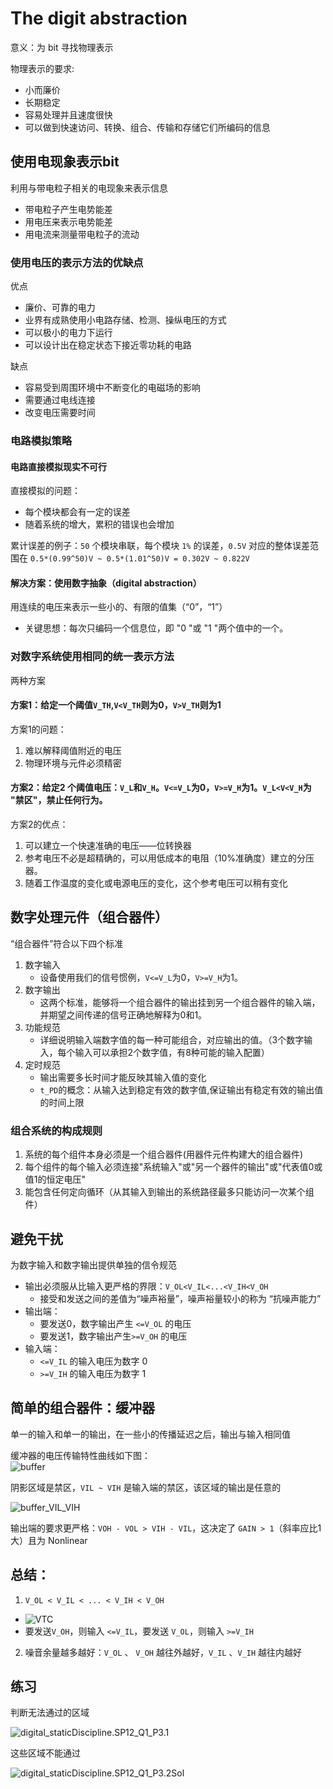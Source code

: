 # The digit abstraction
意义：为 bit 寻找物理表示  

物理表示的要求:
- 小而廉价
- 长期稳定
- 容易处理并且速度很快
- 可以做到快速访问、转换、组合、传输和存储它们所编码的信息

## 使用电现象表示bit
利用与带电粒子相关的电现象来表示信息
  - 带电粒子产生电势能差
  - 用电压来表示电势能差
  - 用电流来测量带电粒子的流动 
  
### 使用电压的表示方法的优缺点
优点
- 廉价、可靠的电力
- 业界有成熟使用小电路存储、检测、操纵电压的方式
- 可以极小的电力下运行
- 可以设计出在稳定状态下接近零功耗的电路

缺点
- 容易受到周围环境中不断变化的电磁场的影响
- 需要通过电线连接
- 改变电压需要时间

### 电路模拟策略
#### 电路直接模拟现实不可行
直接模拟的问题：
- 每个模块都会有一定的误差
- 随着系统的增大，累积的错误也会增加

累计误差的例子：`50` 个模块串联，每个模块 `1%` 的误差，`0.5V` 对应的整体误差范围在 `0.5*(0.99^50)V ~ 0.5*(1.01^50)V = 0.302V ~ 0.822V`

#### 解决方案：使用数字抽象（digital abstraction）
用连续的电压来表示一些小的、有限的值集（“0”，“1”）
- 关键思想：每次只编码一个信息位，即 "0 "或 "1 "两个值中的一个。


### 对数字系统使用相同的统一表示方法
两种方案

#### 方案1：给定一个阈值`V_TH`,`V<V_TH`则为0，`V>V_TH`则为1

方案1的问题：
1. 难以解释阈值附近的电压
2. 物理环境与元件必须精密
    
#### 方案2：给定2 个阈值电压：`V_L`和`V_H`。`V<=V_L`为0，`V>=V_H`为1。`V_L<V<V_H`为 "禁区"，禁止任何行为。
  
方案2的优点：
1. 可以建立一个快速准确的电压——位转换器
2. 参考电压不必是超精确的，可以用低成本的电阻（10%准确度）建立的分压器。
3. 随着工作温度的变化或电源电压的变化，这个参考电压可以稍有变化


## 数字处理元件（组合器件）
“组合器件”符合以下四个标准
1. 数字输入
   - 设备使用我们的信号惯例，`V<=V_L`为0，`V>=V_H`为1。
2. 数字输出
   - 这两个标准，能够将一个组合器件的输出挂到另一个组合器件的输入端，并期望之间传递的信号正确地解释为0和1。
3. 功能规范
   - 详细说明输入端数字值的每一种可能组合，对应输出的值。（3个数字输入，每个输入可以承担2个数字值，有8种可能的输入配置）
4. 定时规范
   - 输出需要多长时间才能反映其输入值的变化
   - `t_PD`的概念：从输入达到稳定有效的数字值,保证输出有稳定有效的输出值的时间上限
      
### 组合系统的构成规则
1. 系统的每个组件本身必须是一个组合器件(用器件元件构建大的组合器件)
2. 每个组件的每个输入必须连接"系统输入"或"另一个器件的输出"或"代表值0或值1的恒定电压"
3. 能包含任何定向循环（从其输入到输出的系统路径最多只能访问一次某个组件）

## 避免干扰
为数字输入和数字输出提供单独的信令规范
- 输出必须服从比输入更严格的界限：`V_OL<V_IL<...<V_IH<V_OH`
  - 接受和发送之间的差值为“噪声裕量”，噪声裕量较小的称为 “抗噪声能力”
- 输出端：
  - 要发送0，数字输出产生 `<=V_OL` 的电压
  - 要发送1，数字输出产生`>=V_OH` 的电压
- 输入端：
  - `<=V_IL` 的输入电压为数字 0
  - `>=V_IH` 的输入电压为数字 1

## 简单的组合器件：缓冲器
单一的输入和单一的输出，在一些小的传播延迟之后，输出与输入相同值

缓冲器的电压传输特性曲线如下图：  
![buffer](images/../../images/buffer.png)

阴影区域是禁区，`VIL ~ VIH` 是输入端的禁区，该区域的输出是任意的

![buffer_VIL_VIH](images/../../images/buffer_VIL_VIH.png)

输出端的要求更严格：`VOH - VOL > VIH - VIL`，这决定了 `GAIN > 1`（斜率应比1大）且为 Nonlinear
## 总结：
1. `V_OL < V_IL < ... < V_IH < V_OH`
  - ![VTC](images/../../images/digital_staticDiscipline.FA13_Q1_P2.png)
  - 要发送`V_OH`，则输入 `<=V_IL`，要发送 `V_OL`，则输入 `>=V_IH`
2. 噪音余量越多越好：`V_OL` 、 `V_OH` 越往外越好，`V_IL` 、`V_IH` 越往内越好

## 练习
判断无法通过的区域

![digital_staticDiscipline.SP12_Q1_P3.1](../images/digital_staticDiscipline.SP12_Q1_P3.1.png)

这些区域不能通过

![digital_staticDiscipline.SP12_Q1_P3.2Sol](../images/digital_staticDiscipline.SP12_Q1_P3.2Sol.png)


